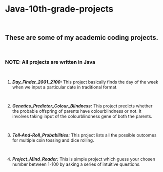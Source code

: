 # Java-10th-grade-projects
<br>

## These are some of my academic coding projects.
<br>

### NOTE: All projects are written in Java
<br>

1. ***Day_Finder_2001_2100:*** This project basically finds the day of the week when we input a particular date in traditional format.
<br>

2. ***Genetics_Predictor_Colour_Blindness:*** This project predicts whether the probable offspring of parents have colourblindness or not. It involves taking input of the colourblindness gene of both the parents.   
<br>

3. ***Toll-And-Roll_Probabilities:*** This project lists all the possible outcomes for multiple coin tossing and dice rolling. 
<br>

4. ***Project_Mind_Reader:*** This is simple project which guess your chosen number between 1-100 by asking a series of intuitive questions.




